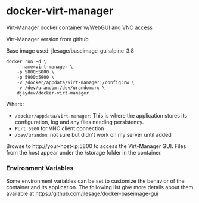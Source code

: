 # docker-virt-manager
Virt-Manager docker container w/WebGUI and VNC access

Virt-Manager version from github

Base image used: jlesage/baseimage-gui:alpine-3.8

```
docker run -d \
    --name=virt-manager \
    -p 5800:5800 \
    -p 5900:5900 \
    -v /docker/appdata/virt-manager:/config:rw \
    -v /dev/urandom:/dev/urandom:ro \
    djaydev/docker-virt-manager
```

Where:
- `/docker/appdata/virt-manager`: This is where the application stores its configuration, log and any files needing persistency.
- `Port 5900` for VNC client connection
- `/dev/urandom`: not sure but didn't work on my server until added

Browse to http://your-host-ip:5800 to access the Virt-Manager GUI. Files from the host appear under the /storage folder in the container.

### Environment Variables
Some environment variables can be set to customize the behavior of the container and its application. The following list give more details about them available at https://github.com/jlesage/docker-baseimage-gui
